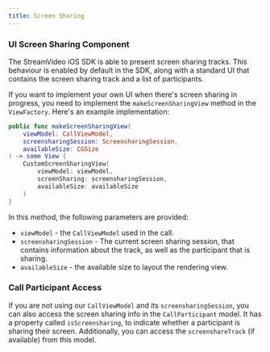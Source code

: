 ```yaml
---
title: Screen Sharing
---
```


### UI Screen Sharing Component

The StreamVideo iOS SDK is able to present screen sharing tracks. This behaviour is enabled by default in the SDK, along with a standard UI that contains the screen sharing track and a list of participants.

If you want to implement your own UI when there's screen sharing in progress, you need to implement the `makeScreenSharingView` method in the `ViewFactory`. Here's an example implementation:

```swift
public func makeScreenSharingView(
    viewModel: CallViewModel,
    screensharingSession: ScreensharingSession,
    availableSize: CGSize
) -> some View {
    CustomScreenSharingView(
        viewModel: viewModel,
        screenSharing: screensharingSession,
        availableSize: availableSize
    )
}
```

In this method, the following parameters are provided:
- `viewModel` - the `CallViewModel` used in the call.
- `screensharingSession` - The current screen sharing session, that contains information about the track, as well as the participant that is sharing.
- `availableSize` - the available size to layout the rendering view.

### Call Participant Access

If you are not using our `CallViewModel` and its `screensharingSession`, you can also access the screen sharing info in the `CallParticipant` model. It has a property called `isScreensharing`, to indicate whether a participant is sharing their screen. Additionally, you can access the `screenshareTrack` (if available) from this model.